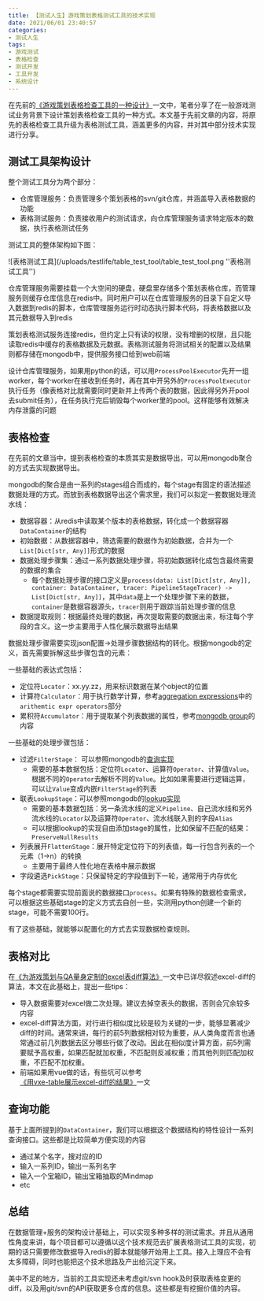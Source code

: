 ```yaml
---
title: 【测试人生】游戏策划表格测试工具的技术实现
date: 2021/06/01 23:40:57
categories:
- 测试人生
tags:
- 游戏测试
- 表格检查
- 测试开发
- 工具开发
- 系统设计
---
```


在先前的[《游戏策划表格检查工具的一种设计》](https://utmhikari.top/2021/03/06/testlife/table_check/)一文中，笔者分享了在一般游戏测试业务背景下设计策划表格检查工具的一种方式。本文基于先前文章的内容，将原先的表格检查工具升级为表格测试工具，涵盖更多的内容，并对其中部分技术实现进行分享。

## 测试工具架构设计

整个测试工具分为两个部分：

- 仓库管理服务：负责管理多个策划表格的svn/git仓库，并涵盖导入表格数据的功能
- 表格测试服务：负责接收用户的测试请求，向仓库管理服务请求特定版本的数据，执行表格测试任务

测试工具的整体架构如下图：

<!-- more -->

![表格测试工具](/uploads/testlife/table_test_tool/table_test_tool.png ''表格测试工具'')

仓库管理服务需要挂载一个大空间的硬盘，硬盘里存储多个策划表格仓库，而管理服务则缓存仓库信息在redis中。同时用户可以在仓库管理服务的目录下自定义导入数据到redis的脚本，仓库管理服务运行时动态执行脚本代码，将表格数据以及其元数据导入到redis

策划表格测试服务连接redis，但约定上只有读的权限，没有增删的权限，且只能读取redis中缓存的表格数据及元数据。表格测试服务将测试相关的配置以及结果则都存储在mongodb中，提供服务接口给到web前端

设计仓库管理服务，如果用python的话，可以用`ProcessPoolExecutor`先开一组worker，每个worker在接收到任务时，再在其中开另外的`ProcessPoolExecutor`执行任务（像表格对比就需要同时更新并上传两个表的数据，因此得另外开pool去submit任务），在任务执行完后销毁每个worker里的pool。这样能够有效解决内存泄露的问题

## 表格检查

在先前的文章当中，提到表格检查的本质其实是数据导出，可以用mongodb聚合的方式去实现数据导出。

mongodb的聚合是由一系列的stages组合而成的，每个stage有固定的语法描述数据处理的方式。而放到表格数据导出这个需求里，我们可以拟定一套数据处理流水线：

- 数据容器：从redis中读取某个版本的表格数据，转化成一个数据容器`DataContainer`的结构
- 初始数据：从数据容器中，筛选需要的数据作为初始数据，合并为一个`List[Dict[str, Any]]`形式的数据
- 数据处理步骤集：通过一系列数据处理步骤，将初始数据转化成包含最终需要的数据的集合
  - 每个数据处理步骤的接口定义是`process(data: List[Dict[str, Any]], container: DataContainer, tracer: PipelineStageTracer) -> List[Dict[str, Any]]`，其中`data`是上一个处理步骤下来的数据，`container`是数据容器源头，`tracer`则用于跟踪当前处理步骤的信息
- 数据提取规则：根据最终处理的数据，再次提取需要的数据出来，标注每个字段的含义。这一步主要用于人性化展示数据导出结果

数据处理步骤需要实现json配置->处理步骤数据结构的转化。根据mongodb的定义，首先需要拆解这些步骤包含的元素：

一些基础的表达式包括：

- 定位符`Locator`：xx.yy.zz，用来标识数据在某个object的位置
- 计算符`Calculator`：用于执行数学计算，参考[aggregation expressions](https://docs.mongodb.com/manual/meta/aggregation-quick-reference/#aggregation-expressions)中的`arithemtic expr operators`部分
- 累积符`Accumulator`：用于提取某个列表数据的属性，参考[mongodb group](https://docs.mongodb.com/manual/reference/operator/aggregation/group/)的内容

一些基础的处理步骤包括：

- 过滤`FilterStage`： 可以参照mongodb的[查询实现]( https://docs.mongodb.com/manual/reference/operator/query/)
  - 需要的基本数据包括：定位符`Locator`、运算符`Operator`、计算值`Value`。根据不同的`Operator`去解析不同的`Value`。比如如果需要进行逻辑运算，可以让`Value`变成内嵌`FilterStage`的列表
- 联表`LookupStage`：可以参照mongodb的[lookup实现](https://docs.mongodb.com/manual/reference/operator/aggregation/lookup/)
  - 需要的基本数据包括：另一条流水线的定义`Pipeline`、自己流水线和另外流水线的`Locator`以及运算符`Operator`、流水线联入到的字段`Alias`
  - 可以根据lookup的实现自由添加stage的属性，比如保留不匹配的结果：`PreserveNullResults`
- 列表展开`FlattenStage`：展开特定定位符下的列表值，每一行包含列表的一个元素（1->n）的转换
  - 主要用于最终人性化地在表格中展示数据
- 字段遴选`PickStage`：只保留特定的字段值到下一轮，通常用于内存优化

每个stage都需要实现前面说的数据接口`process`。如果有特殊的数据检查需求，可以根据这些基础stage的定义方式去自创一些，实测用python创建一个新的stage，可能不需要100行。

有了这些基础，就能够以配置化的方式去实现数据检查规则。

## 表格对比

在[《为游戏策划与QA量身定制的excel表diff算法》](https://utmhikari.top/2020/01/23/testlife/excel_diff/)一文中已详尽叙述excel-diff的算法，本文在此基础上，提出一些tips：

- 导入数据需要对excel做二次处理。建议去掉空表头的数据，否则会冗余较多内容
- excel-diff算法方面，对行进行相似度比较是较为关键的一步，能够显著减少diff的时间。通常来讲，每行的前5列数据相对较为重要，从人类角度而言也通常通过前几列数据去区分哪些行做了改动。因此在相似度计算方面，前5列需要赋予高权重，如果匹配就加权重，不匹配则反减权重；而其他列则匹配加权重，不匹配不加权重。
- 前端如果用vue做的话，有些坑可以参考[《用vxe-table展示excel-diff的结果》](https://utmhikari.top/2021/05/01/geekdaily/excel_diff_vxe-table/)一文

## 查询功能

基于上面所提到的`DataContainer`，我们可以根据这个数据结构的特性设计一系列查询接口。这些都是比较简单方便实现的内容

- 通过某个名字，搜对应的ID
- 输入一系列ID，输出一系列名字
- 输入一个宝箱ID，输出宝箱抽取的Mindmap
- etc

## 总结

在数据管理+服务的架构设计基础上，可以实现多种多样的测试需求。并且从通用性角度来讲，每个项目都可以遵循以这个技术规范去扩展表格测试工具的实现，初期的话只需要修改数据导入redis的脚本就能够开始用上工具。接入上理应不会有太多障碍，同时也能把这个技术思路及产出给沉淀下来。

美中不足的地方，当前的工具实现还未考虑git/svn hook及时获取表格变更的diff，以及用git/svn的API获取更多仓库的信息。这些都是有挖掘价值的内容。
